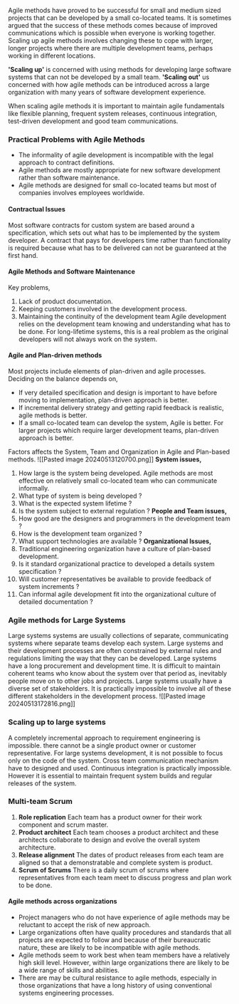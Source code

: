 Agile methods have proved to be successful for small and medium sized projects that can be developed by a small co-located teams.
It is sometimes argued that the success of these methods comes because of improved communications which is possible when everyone is working together. 
Scaling up agile methods involves changing these to cope with larger, longer projects where there are multiple development teams, perhaps working in different locations.

**'Scaling up'** is concerned with using methods for developing large software systems that can not be developed by a small team.
**'Scaling out'** us concerned with how agile methods can be introduced across a large organization with many years of software development experience.

When scaling agile methods it is important to maintain agile fundamentals like flexible planning, frequent system releases, continuous integration, test-driven development and good team communications.

### Practical Problems with Agile Methods
- The informality of agile development is incompatible with the legal approach to contract definitions.
- Agile methods are mostly appropriate for new software development rather than software maintenance.
- Agile methods are designed for small co-located teams but most of companies involves employees worldwide. 
#### Contractual Issues
Most software contracts for custom system are based around a specification, which sets out what has to be implemented by the system developer. 
A contract that pays for developers time rather than functionality is required because what has to be delivered can not be guaranteed at the first hand.
#### Agile Methods and Software Maintenance
Key problems,
1. Lack of product documentation.
2. Keeping customers involved in the development process.
3. Maintaining the continuity of the development team
Agile development relies on the development team knowing and understanding what has to be done.
For long-lifetime systems, this is a real problem as the original developers will not always work on the system.
#### Agile and Plan-driven methods
Most projects include elements of plan-driven and agile processes. Deciding on the balance depends on,
- If very detailed specification and design is important to have before moving to implementation, plan-driven approach is better.
- If incremental delivery strategy and getting rapid feedback is realistic, agile methods is better. 
- If a small co-located team can develop the system, Agile is better. For larger projects which require larger development teams, plan-driven approach is better.

Factors affects the System, Team and Organization in Agile and Plan-based methods.
![[Pasted image 20240513120700.png]]
**System issues,**
1. How large is the system being developed.
	Agile methods are most effective on relatively small co-located team who can communicate informally. 
2. What type of system is being developed ?
3. What is the expected system lifetime ?
4. Is the system subject to external regulation ?
**People and Team issues,**
1. How good are the designers and programmers in the development team ?
2. How is the development team organized ?
3. What support technologies are available ?
**Organizational Issues,**
1. Traditional engineering organization have a culture of plan-based development.
2. Is it standard organizational practice to developed a details system specification ?
3. Will customer representatives be available to provide feedback of system increments ?
4. Can informal agile development fit into the organizational culture of detailed documentation ?

### Agile methods for Large Systems
Large systems systems are usually collections of separate, communicating systems where separate teams develop each system.
Large systems and their development processes are often constrained by external rules and regulations limiting the way that they can be developed.
Large systems have a long procurement and development time. It is difficult to maintain coherent teams who know about the system over that period as, inevitably people move on to other jobs and projects.
Large systems usually have a diverse set of stakeholders. It is practically impossible to involve all of these different stakeholders in the development process.
![[Pasted image 20240513172816.png]]
### Scaling up to large systems
A completely incremental approach to requirement engineering is impossible. 
there cannot be a single product owner or customer representative.
For large systems development, it is not possible to focus only on the code of the system.
Cross team communication mechanism have to designed and used.
Continuous integration is practically impossible. However it is essential to maintain frequent system builds and regular releases of the system.
### Multi-team Scrum
1. **Role replication**
	Each team has a product owner for their work component and scrum master.
2. **Product architect**
	Each team chooses a product architect and these architects collaborate to design and evolve the overall system architecture.
3. **Release alignment**
	The dates of product releases from each team are aligned so that a demonstratable and complete system is product.
4. **Scrum of Scrums**
	There is a daily scrum of scrums where representatives from each team meet to discuss progress and plan work to be done. 
#### Agile methods across organizations
- Project managers who do not have experience of agile methods may be reluctant to accept the risk of new approach.
- Large organizations often have quality procedures and standards that all projects are expected to follow and because of their bureaucratic nature, these are likely to be incompatible with agile methods.
- Agile methods seem to work best when team members have a relatively high skill level. However, within large organizations there are likely to be a wide range of skills and abilities.
- There are may be cultural resistance to agile methods, especially in those organizations that have a long history of using conventional systems engineering processes.